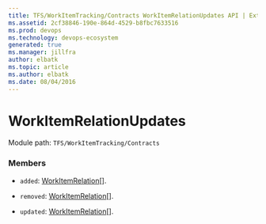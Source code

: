 ```yaml
---
title: TFS/WorkItemTracking/Contracts WorkItemRelationUpdates API | Extensions for Azure DevOps Services
ms.assetid: 2cf38846-190e-864d-4529-b8fbc7633516
ms.prod: devops
ms.technology: devops-ecosystem
generated: true
ms.manager: jillfra
author: elbatk
ms.topic: article
ms.author: elbatk
ms.date: 08/04/2016
---
```


# WorkItemRelationUpdates

Module path: `TFS/WorkItemTracking/Contracts`


### Members

* `added`: [WorkItemRelation](../../../TFS/WorkItemTracking/Contracts/WorkItemRelation.md)[]. 

* `removed`: [WorkItemRelation](../../../TFS/WorkItemTracking/Contracts/WorkItemRelation.md)[]. 

* `updated`: [WorkItemRelation](../../../TFS/WorkItemTracking/Contracts/WorkItemRelation.md)[]. 

